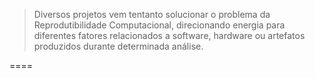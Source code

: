 > Diversos projetos vem tentanto solucionar o problema da Reprodutibilidade Computacional, direcionando energia para diferentes fatores relacionados a software, hardware ou artefatos produzidos durante determinada análise.

====
